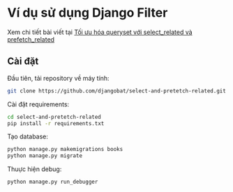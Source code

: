 # Ví dụ sử dụng Django Filter

Xem chi tiết bài viết tại [Tối ưu hóa queryset với select_related và prefetch_related ]()


## Cài đặt

Đầu tiên, tải repository về máy tính:

```bash
git clone https://github.com/djangobat/select-and-pretetch-related.git
```

Cài đặt requirements:

```bash
cd select-and-pretetch-related
pip install -r requirements.txt
```

Tạo database:

```bash
python manage.py makemigrations books
python manage.py migrate
```

Thuực hiện debug:

```bash
python manage.py run_debugger
```
